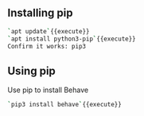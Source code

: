 ## Installing pip
```bash
`apt update`{{execute}}
`apt install python3-pip`{{execute}}
Confirm it works: pip3
```

## Using pip
Use pip to install Behave

```bash
`pip3 install behave`{{execute}}
```
